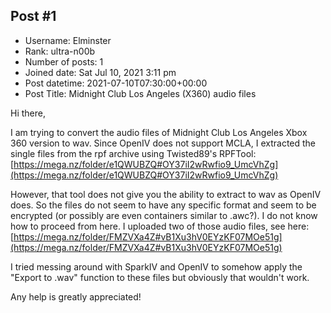 ## Post #1
- Username: Elminster
- Rank: ultra-n00b
- Number of posts: 1
- Joined date: Sat Jul 10, 2021 3:11 pm
- Post datetime: 2021-07-10T07:30:00+00:00
- Post Title: Midnight Club Los Angeles (X360) audio files

Hi there,

I am trying to convert the audio files of Midnight Club Los Angeles Xbox 360 version to wav.
Since OpenIV does not support MCLA, I extracted the single files from the rpf archive using Twisted89's RPFTool:
[https://mega.nz/folder/e1QWUBZQ#OY37iI2wRwfio9_UmcVhZg](https://mega.nz/folder/e1QWUBZQ#OY37iI2wRwfio9_UmcVhZg)

However, that tool does not give you the ability to extract to wav as OpenIV does.
So the files do not seem to have any specific format and seem to be encrypted (or possibly are even containers similar to .awc?). I do not know how to proceed from here.
I uploaded two of those audio files, see here:
[https://mega.nz/folder/FMZVXa4Z#vB1Xu3hV0EYzKF07MOe51g](https://mega.nz/folder/FMZVXa4Z#vB1Xu3hV0EYzKF07MOe51g)

I tried messing around with SparkIV and OpenIV to somehow apply the "Export to .wav" function to these files but obviously that wouldn't work.

Any help is greatly appreciated!
